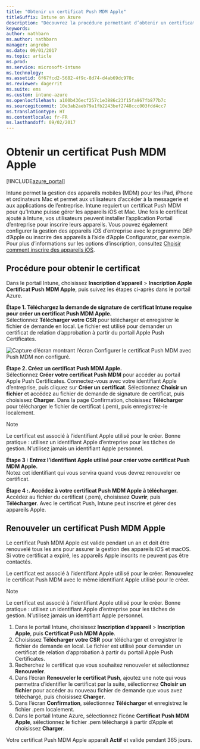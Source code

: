 ```yaml
---
title: "Obtenir un certificat Push MDM Apple"
titleSuffix: Intune on Azure
description: "Découvrez la procédure permettant d’obtenir un certificat Push MDM Apple pour gérer les appareils iOS avec Intune."
keywords: 
author: nathbarn
ms.author: nathbarn
manager: angrobe
ms.date: 09/01/2017
ms.topic: article
ms.prod: 
ms.service: microsoft-intune
ms.technology: 
ms.assetid: 6f67fcd2-5682-4f9c-8d74-d4ab69dc978c
ms.reviewer: dagerrit
ms.suite: ems
ms.custom: intune-azure
ms.openlocfilehash: a100b436ecf257c1e3886c23f15fa967fb877b7c
ms.sourcegitcommit: 10e3ab2aeb79a1fb2243bef2748ccc003fdd4cc7
ms.translationtype: HT
ms.contentlocale: fr-FR
ms.lasthandoff: 09/02/2017
---
```

# <a name="get-an-apple-mdm-push-certificate"></a>Obtenir un certificat Push MDM Apple

[!INCLUDE[azure_portal](./includes/azure_portal.md)]

Intune permet la gestion des appareils mobiles (MDM) pour les iPad, iPhone et ordinateurs Mac et permet aux utilisateurs d’accéder à la messagerie et aux applications de l’entreprise. Intune requiert un certificat Push MDM pour qu’Intune puisse gérer les appareils iOS et Mac. Une fois le certificat ajouté à Intune, vos utilisateurs peuvent installer l’application Portail d’entreprise pour inscrire leurs appareils. Vous pouvez également configurer la gestion des appareils iOS d’entreprise avec le programme DEP d’Apple ou inscrire des appareils à l’aide d’Apple Configurator, par exemple. Pour plus d’informations sur les options d’inscription, consultez [Choisir comment inscrire des appareils iOS](enrollment-method-choose-ios.md).

## <a name="steps-to-get-your-certificate"></a>Procédure pour obtenir le certificat
Dans le portail Intune, choisissez **Inscription d’appareil** > **Inscription Apple** **Certificat Push MDM Apple**, puis suivez les étapes ci-après dans le portail Azure.

**Étape 1. Téléchargez la demande de signature de certificat Intune requise pour créer un certificat Push MDM Apple.**<br>
Sélectionnez **Télécharger votre CSR** pour télécharger et enregistrer le fichier de demande en local. Le fichier est utilisé pour demander un certificat de relation d’approbation à partir du portail Apple Push Certificates.

  ![Capture d’écran montrant l’écran Configurer le certificat Push MDM avec Push MDM non configuré.](./media/create-mdm-push-certificate.png)

**Étape 2. Créez un certificat Push MDM Apple.**<br>
Sélectionnez **Créer votre certificat Push MDM** pour accéder au portail Apple Push Certificates. Connectez-vous avec votre identifiant Apple d’entreprise, puis cliquez sur **Créer un certificat**. Sélectionnez **Choisir un fichier** et accédez au fichier de demande de signature de certificat, puis choisissez **Charger**. Dans la page Confirmation, choisissez **Télécharger** pour télécharger le fichier de certificat (.pem), puis enregistrez-le localement.

> [!NOTE]
> Le certificat est associé à l’identifiant Apple utilisé pour le créer. Bonne pratique : utilisez un identifiant Apple d’entreprise pour les tâches de gestion. N’utilisez jamais un identifiant Apple personnel.

**Étape 3 : Entrez l’identifiant Apple utilisé pour créer votre certificat Push MDM Apple.**<br>
Notez cet identifiant qui vous servira quand vous devrez renouveler ce certificat.

**Étape 4 :. Accédez à votre certificat Push MDM Apple à télécharger.**<br>
Accédez au fichier du certificat (.pem), choisissez **Ouvrir**, puis **Télécharger**. Avec le certificat Push, Intune peut inscrire et gérer des appareils Apple.

## <a name="renew-apple-mdm-push-certificate"></a>Renouveler un certificat Push MDM Apple
Le certificat Push MDM Apple est valide pendant un an et doit être renouvelé tous les ans pour assurer la gestion des appareils iOS et macOS. Si votre certificat a expiré, les appareils Apple inscrits ne peuvent pas être contactés.

Le certificat est associé à l’identifiant Apple utilisé pour le créer. Renouvelez le certificat Push MDM avec le même identifiant Apple utilisé pour le créer.

> [!NOTE]
> Le certificat est associé à l’identifiant Apple utilisé pour le créer. Bonne pratique : utilisez un identifiant Apple d’entreprise pour les tâches de gestion. N’utilisez jamais un identifiant Apple personnel.

1. Dans le portail Intune, choisissez **Inscription d’appareil** > **Inscription Apple**, puis **Certificat Push MDM Apple**.
2. Choisissez **Télécharger votre CSR** pour télécharger et enregistrer le fichier de demande en local. Le fichier est utilisé pour demander un certificat de relation d’approbation à partir du portail Apple Push Certificates.
3. Recherchez le certificat que vous souhaitez renouveler et sélectionnez **Renouveler**.
4. Dans l’écran **Renouveler le certificat Push**, ajoutez une note qui vous permettra d’identifier le certificat par la suite, sélectionnez **Choisir un fichier** pour accéder au nouveau fichier de demande que vous avez téléchargé, puis choisissez **Charger**.
5. Dans l’écran **Confirmation**, sélectionnez **Télécharger** et enregistrez le fichier .pem localement.
6. Dans le portail Intune Azure, sélectionnez l’icône **Certificat Push MDM Apple**, sélectionnez le fichier .pem téléchargé à partir d’Apple et choisissez **Charger**.

Votre certificat Push MDM Apple apparaît **Actif** et valide pendant 365 jours.

